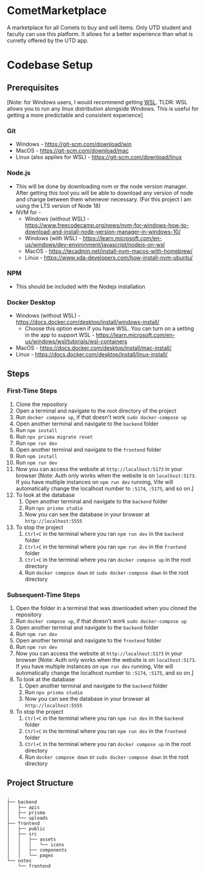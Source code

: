 # CometMarketplace

A marketplace for all Comets to buy and sell items. Only UTD student and faculty can use this platform. It allows for a better experience than what is curretly offered by the UTD app.

# Codebase Setup

## Prerequisites

[Note: for Windows users, I would recommend getting [WSL](https://learn.microsoft.com/en-us/windows/wsl/about). TLDR: WSL allows you to run any linux distribution alongside Windows. This is useful for getting a more predictable and consistent experience]

### Git

- Windows - https://git-scm.com/download/win
- MacOS - https://git-scm.com/download/mac
- Linux (also applies for WSL) - https://git-scm.com/download/linux

### Node.js

- This will be done by downloading nvm or the node version manager. After getting this tool you will be able to download any version of node and change between them whenever necessary. (For this project I am using the LTS version of Node 18)
- NVM for -
  - Windows (without WSL) - https://www.freecodecamp.org/news/nvm-for-windows-how-to-download-and-install-node-version-manager-in-windows-10/
  - Windows (with WSL) - https://learn.microsoft.com/en-us/windows/dev-environment/javascript/nodejs-on-wsl
  - MacOS - https://tecadmin.net/install-nvm-macos-with-homebrew/
  - Linux - https://www.xda-developers.com/how-install-nvm-ubuntu/

### NPM

- This should be included with the Nodejs installation

### Docker Desktop

- Windows (without WSL) - https://docs.docker.com/desktop/install/windows-install/
  - Choose this option even if you have WSL. You can turn on a setting in the app to support WSL - https://learn.microsoft.com/en-us/windows/wsl/tutorials/wsl-containers
- MacOS - https://docs.docker.com/desktop/install/mac-install/
- Linux - https://docs.docker.com/desktop/install/linux-install/

## Steps

### First-Time Steps

1. Clone the repository
2. Open a terminal and navigate to the root directory of the project
3. Run `docker compose up`, if that doesn't work `sudo docker-compose up`
4. Open another terminal and navigate to the `backend` folder
5. Run `npm install`
6. Run `npx prisma migrate reset`
7. Run `npm run dev`
8. Open another terminal and navigate to the `frontend` folder
9. Run `npm install`
10. Run `npm run dev`
11. Now you can access the website at `http://localhost:5173` in your browser [Note: Auth only works when the website is on `localhost:5173`. If you have multiple instances on `npm run dev` running, Vite will automatically change the localhost number to `:5174`, `:5175`, and so on.]
12. To look at the database
    1. Open another terminal and navigate to the `backend` folder
    2. Run `npx prisma studio`
    3. Now you can see the database in your browser at `http://localhost:5555`
13. To stop the project
    1. `Ctrl+C` in the terminal where you ran `npm run dev` in the `backend` folder
    2. `Ctrl+C` in the terminal where you ran `npm run dev` in the `frontend` folder
    3. `Ctrl+C` in the terminal where you ran `docker compose up` in the root directory
    4. Run `docker compose down` or `sudo docker-compose down` in the root directory

### Subsequent-Time Steps

1. Open the folder in a terminal that was downloaded when you cloned the repository
2. Run `docker compose up`, if that doesn't work `sudo docker-compose up`
3. Open another terminal and navigate to the `backend` folder
4. Run `npm run dev`
5. Open another terminal and navigate to the `frontend` folder
6. Run `npm run dev`
7. Now you can access the website at `http://localhost:5173` in your browser [Note: Auth only works when the website is on `localhost:5173`. If you have multiple instances on `npm run dev` running, Vite will automatically change the localhost number to `:5174`, `:5175`, and so on.]
8. To look at the database
   1. Open another terminal and navigate to the `backend` folder
   2. Run `npx prisma studio`
   3. Now you can see the database in your browser at `http://localhost:5555`
9. To stop the project
   1. `Ctrl+C` in the terminal where you ran `npm run dev` in the `backend` folder
   2. `Ctrl+C` in the terminal where you ran `npm run dev` in the `frontend` folder
   3. `Ctrl+C` in the terminal where you ran `docker compose up` in the root directory
   4. Run `docker compose down` or `sudo docker-compose down` in the root directory

## Project Structure

```plaintext
.
├── backend
│   ├── apis
│   ├── prisma
│   └── uploads
├── frontend
│   ├── public
│   ├── src
│   │   ├── assets
│   │   │   └── icons
│   │   ├── components
│   │   └── pages
└── notes
    └── frontend
```

<!-- ## Pictures of the Website
![Login Page](/notes/frontend/photos/login-page.jpeg)
<p align="center">Login Page</p>

![Home Page](/notes/frontend/photos/home-page.jpeg)
<p align="center">Home Page</p>

![Make a Post Page](/notes/frontend/photos/make-a-post-page.jpeg)
<p align="center">Make a Post Page</p> -->
